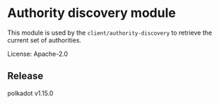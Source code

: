 # Authority discovery module

This module is used by the `client/authority-discovery` to retrieve the
current set of authorities.

License: Apache-2.0


## Release

polkadot v1.15.0
